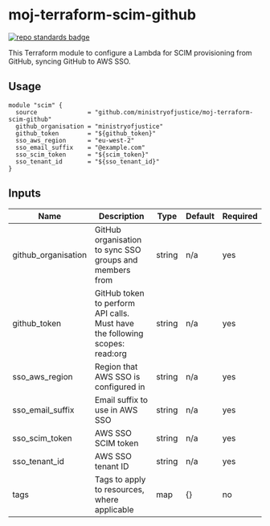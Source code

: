 # moj-terraform-scim-github

[![repo standards badge](https://img.shields.io/badge/dynamic/json?color=blue&style=for-the-badge&logo=github&label=MoJ%20Compliant&query=%24.result&url=https%3A%2F%2Foperations-engineering-reports.cloud-platform.service.justice.gov.uk%2Fapi%2Fv1%2Fcompliant_public_repositories%2Fmoj-terraform-scim-github)](https://operations-engineering-reports.cloud-platform.service.justice.gov.uk/public-github-repositories.html#moj-terraform-scim-github "Link to report")

This Terraform module to configure a Lambda for SCIM provisioning from GitHub, syncing GitHub to AWS SSO.

## Usage

```
module "scim" {
  source              = "github.com/ministryofjustice/moj-terraform-scim-github"
  github_organisation = "ministryofjustice"
  github_token        = "${github_token}"
  sso_aws_region      = "eu-west-2"
  sso_email_suffix    = "@example.com"
  sso_scim_token      = "${scim_token}"
  sso_tenant_id       = "${sso_tenant_id}"
}
```

## Inputs

| Name                | Description                                                                 | Type   | Default | Required |
| ------------------- | --------------------------------------------------------------------------- | ------ | ------- | -------- |
| github_organisation | GitHub organisation to sync SSO groups and members from                     | string | n/a     | yes      |
| github_token        | GitHub token to perform API calls. Must have the following scopes: read:org | string | n/a     | yes      |
| sso_aws_region      | Region that AWS SSO is configured in                                        | string | n/a     | yes      |
| sso_email_suffix    | Email suffix to use in AWS SSO                                              | string | n/a     | yes      |
| sso_scim_token      | AWS SSO SCIM token                                                          | string | n/a     | yes      |
| sso_tenant_id       | AWS SSO tenant ID                                                           | string | n/a     | yes      |
| tags                | Tags to apply to resources, where applicable                                | map    | {}      | no       |
